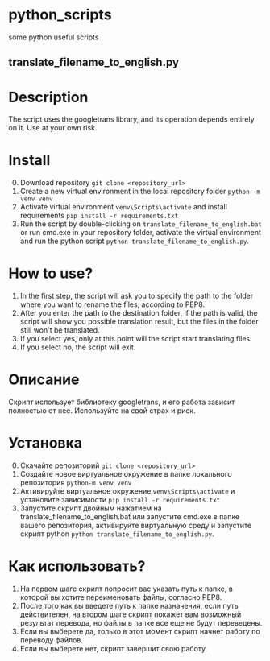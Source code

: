 # python_scripts
some python useful scripts

## translate_filename_to_english.py
# Description
The script uses the googletrans library, and its operation depends entirely on it. Use at your own risk.

# Install
0. Download repository `git clone <repository_url>`
1. Create a new virtual environment in the local repository folder `python -m venv venv`
2. Activate virtual environment `venv\Scripts\activate` and install requirements `pip install -r requirements.txt`
3. Run the script by double-clicking on `translate_filename_to_english.bat` or run cmd.exe in your repository folder, activate the virtual environment and run the python script `python translate_filename_to_english.py`.

# How to use?
1. In the first step, the script will ask you to specify the path to the folder where you want to rename the files, according to PEP8.
2. After you enter the path to the destination folder, if the path is valid, the script will show you
possible translation result, but the files in the folder still won't be translated.
3. If you select yes, only at this point will the script start translating files.
4. If you select no, the script will exit.

# Описание
Скрипт использует библиотеку googletrans, и его работа зависит полностью от нее. Используйте на свой страх и риск.

# Установка
0. Скачайте репозиторий `git clone <repository_url>`
1. Создайте новое виртуальное окружение в папке локального репозитория `python-m venv venv`
2. Активируйте виртуальное окружение `venv\Scripts\activate` и установите зависимости `pip install -r requirements.txt`
3. Запустите скрипт двойным нажатием на translate_filename_to_english.bat или запустите cmd.exe в папке вашего репозитория, активируйте виртуальную среду и запустите скрипт python `python translate_filename_to_english.py`.

# Как использовать?
1. На первом шаге скрипт попросит вас указать путь к папке, в которой вы хотите переименовать файлы, согласно PEP8.
2. После того как вы введете путь к папке назначения, если путь действителен, на втором шаге скрипт покажет вам
возможный результат перевода, но файлы в папке все еще не будут переведены.
3. Если вы выберете да, только в этот момент скрипт начнет работу по переводу файлов.
4. Если вы выберете нет, скрипт завершит свою работу.
